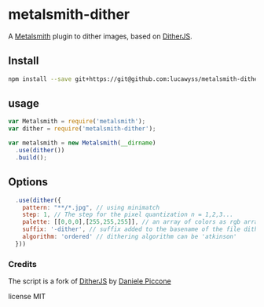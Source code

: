 # metalsmith-dither

A [Metalsmith](https://github.com/metalsmith/metalsmith) plugin to dither images, based on [DitherJS](https://github.com/dpiccone/ditherjs).

## Install

```sh
npm install --save git+https://git@github.com:lucawyss/metalsmith-dither.git
```

## usage

```js
var Metalsmith = require('metalsmith');
var dither = require('metalsmith-dither');

var metalsmith = new Metalsmith(__dirname)
  .use(dither())
  .build();
```

## Options

```javascript
  .use(dither({
    pattern: "**/*.jpg", // using minimatch
    step: 1, // The step for the pixel quantization n = 1,2,3...
    palette: [[0,0,0],[255,255,255]], // an array of colors as rgb arrays
    suffix: '-dither', // suffix added to the basename of the file dithered
    algorithm: 'ordered' // dithering algorithm can be 'atkinson'
  }))
```

### Credits

The script is a fork of [DitherJS](https://github.com/dpiccone/ditherjs) by [Daniele Piccone](http://www.danielepiccone.com)

license MIT

